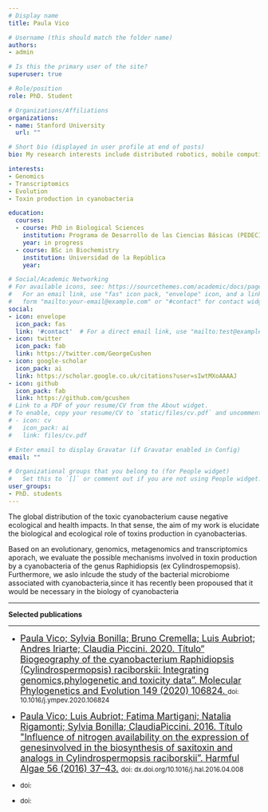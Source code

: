 ```yaml
---
# Display name
title: Paula Vico

# Username (this should match the folder name)
authors:
- admin

# Is this the primary user of the site?
superuser: true

# Role/position
role: PhD. Student

# Organizations/Affiliations
organizations:
- name: Stanford University
  url: ""

# Short bio (displayed in user profile at end of posts)
bio: My research interests include distributed robotics, mobile computing and programmable matter.

interests:
- Genomics
- Transcriptomics
- Evolution
- Toxin production in cyanobacteria

education:
  courses:
  - course: PhD in Biological Sciences
    institution: Programa de Desarrollo de las Ciencias Básicas (PEDECIBA)
    year: in progress
  - course: BSc in Biochemistry
    institution: Universidad de la República
    year: 

# Social/Academic Networking
# For available icons, see: https://sourcethemes.com/academic/docs/page-builder/#icons
#   For an email link, use "fas" icon pack, "envelope" icon, and a link in the
#   form "mailto:your-email@example.com" or "#contact" for contact widget.
social:
- icon: envelope
  icon_pack: fas
  link: '#contact'  # For a direct email link, use "mailto:test@example.org".
- icon: twitter
  icon_pack: fab
  link: https://twitter.com/GeorgeCushen
- icon: google-scholar
  icon_pack: ai
  link: https://scholar.google.co.uk/citations?user=sIwtMXoAAAAJ
- icon: github
  icon_pack: fab
  link: https://github.com/gcushen
# Link to a PDF of your resume/CV from the About widget.
# To enable, copy your resume/CV to `static/files/cv.pdf` and uncomment the lines below.
# - icon: cv
#   icon_pack: ai
#   link: files/cv.pdf

# Enter email to display Gravatar (if Gravatar enabled in Config)
email: ""

# Organizational groups that you belong to (for People widget)
#   Set this to `[]` or comment out if you are not using People widget.
user_groups:
- PhD. students
---
```


The global distribution of the toxic cyanobacterium cause negative ecological and health impacts. In that sense, the aim of my work is elucidate the biological and ecological role of toxins production in cyanobacterias. 

Based on an evolutionary, genomics, metagenomics and transcriptomics aporach, we evaluate the possible mechanisms involved in toxin production by a cyanobacteria of the genus Raphidiopsis (ex Cylindrospemopsis). Furthermore, we aslo inlcude the study of the bacterial microbiome associated with cyanobacteria,since it has recently been propoused that it would be necessary in the biology of cyanobacteria

___

**Selected publications**
___

- <font size="4"> [Paula Vico; Sylvia Bonilla; Bruno Cremella; Luis Aubriot; Andres Iriarte; Claudia Piccini. 2020. Título“ Biogeography of the cyanobacterium Raphidiopsis (Cylindrospermopsis) raciborskii: Integrating genomics,phylogenetic and toxicity data”. Molecular Phylogenetics and Evolution 149 (2020) 106824. ]() </font> <font size="2"> doi: 10.1016/j.ympev.2020.106824 </font> 

- <font size="4"> [Paula Vico; Luis Aubriot; Fatima Martigani; Natalia Rigamonti; Sylvia Bonilla; ClaudiaPiccini. 2016. Título "Influence of nitrogen availability on the expression of genesinvolved in the biosynthesis of saxitoxin and analogs in Cylindrospermopsis raciborskii”. Harmful Algae 56 (2016) 37–43.]() </font> <font size="2"> doi: dx.doi.org/10.1016/j.hal.2016.04.008</font> 

- <font size="4"> []() </font> <font size="2"> doi: </font> 

- <font size="4"> []() </font> <font size="2"> doi: </font> 

